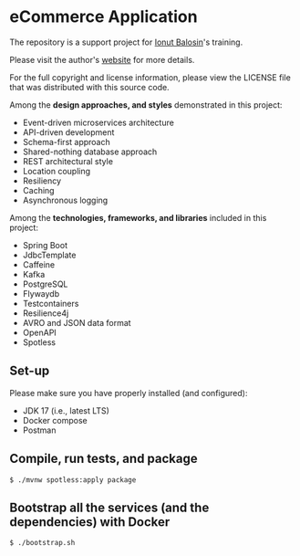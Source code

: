 # eCommerce Application

The repository is a support project for [Ionut Balosin](https://www.ionutbalosin.com/training)'s training.

Please visit the author's [website](https://www.ionutbalosin.com) for more details.

For the full copyright and license information, please view the LICENSE file that was distributed with this source code.

Among the **design approaches, and styles** demonstrated in this project:

- Event-driven microservices architecture
- API-driven development
- Schema-first approach
- Shared-nothing database approach
- REST architectural style
- Location coupling
- Resiliency
- Caching
- Asynchronous logging

Among the **technologies, frameworks, and libraries** included in this project:

- Spring Boot
- JdbcTemplate
- Caffeine
- Kafka
- PostgreSQL
- Flywaydb
- Testcontainers
- Resilience4j
- AVRO and JSON data format
- OpenAPI
- Spotless

## Set-up

Please make sure you have properly installed (and configured):

- JDK 17 (i.e., latest LTS)
- Docker compose
- Postman

## Compile, run tests, and package

```
$ ./mvnw spotless:apply package
```

## Bootstrap all the services (and the dependencies) with Docker

```
$ ./bootstrap.sh
```
